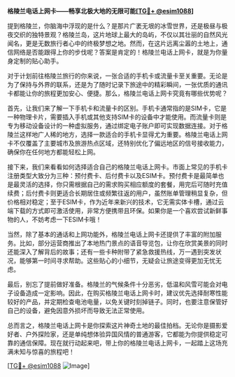**格陵兰电话上网卡——畅享北极大地的无限可能[[TG💪+ @esim1088](https://t.me/s/esim1088)]**

提到格陵兰，你脑海中浮现的是什么？是那片广袤无垠的冰雪世界，还是极昼与极夜交织的独特景观？格陵兰岛，这片地球上最大的岛屿，不仅以其壮丽的自然风光闻名，更是无数旅行者心中的终极梦想之地。然而，在这片远离尘嚣的土地上，通信网络是否能跟得上你的步伐呢？答案是肯定的！格陵兰电话上网卡，就是为你量身定制的贴心助手。

对于计划前往格陵兰旅行的你来说，一张合适的手机卡或流量卡至关重要。无论是为了保持与外界的联系，还是为了随时记录下旅途中的精彩瞬间，一张优质的通讯卡都能让你的旅程更加安心、便捷。那么，格陵兰电话上网卡究竟有哪些优势呢？

首先，让我们来了解一下手机卡和流量卡的区别。手机卡通常指的是SIM卡，它是一种物理卡片，需要插入手机或其他支持SIM卡的设备中才能使用。而流量卡则是专为移动设备设计的一种虚拟服务，通过绑定电子账户即可实现数据连接。对于格陵兰这样地广人稀的地方，选择一款适合的手机卡显得尤为重要。格陵兰电话上网卡不仅覆盖了主要城市及旅游热点区域，还特别优化了偏远地区的信号接收能力，确保你在任何地方都能轻松上网。

接下来，我们来看看如何选择适合自己的格陵兰电话上网卡。市面上常见的手机卡注册类型大致分为三种：预付费卡、后付费卡以及ESIM卡。预付费卡是最简单也是最灵活的选择，你只需根据自己的需求购买相应额度的套餐，用完后可随时充值续费；后付费卡则更适合长期居住或频繁往返的用户，虽然账单管理稍显复杂，但价格相对稳定；至于ESIM卡，作为近年来新兴的技术，它无需实体卡槽，通过云端下载的方式即可激活使用，非常方便携带且环保。如果你是一个喜欢尝试新鲜事物的人，不妨考虑一下ESIM卡哦！

当然，除了基本的通话和上网功能外，格陵兰电话上网卡还提供了丰富的附加服务。比如，部分运营商推出了本地热门景点的语音导览包，让你在欣赏美景的同时还能深入了解背后的故事；还有一些卡种附带了紧急救援热线，万一遇到突发状况，能够第一时间寻求帮助。这些贴心的小细节，无疑会让旅途变得更加无忧无虑。

最后，别忘了提前做好准备。格陵兰的气候条件十分恶劣，低温和风雪可能会对电子设备造成一定影响。因此，在购买格陵兰电话上网卡时，建议优先选择耐寒性能较好的产品，并定期检查电池电量，以免关键时刻掉链子。同时，也要注意保管好自己的设备，避免因意外损坏而导致无法正常使用。

总而言之，格陵兰电话上网卡是你探索这片神奇土地的最佳拍档。无论你是摄影爱好者、户外探险家，还是单纯想体验异国风情的普通游客，它都能为你提供稳定可靠的通信保障。现在就行动起来吧，带上你的格陵兰电话上网卡，一起踏上这场充满未知与惊喜的旅程吧！

[[TG💪+ @esim1088](https://t.me/s/esim1088) ![Image](https://i.postimg.cc/4NQfJmqS/Snipaste-2025-05-13-00-14-12.png)]